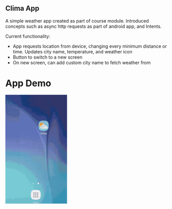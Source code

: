 ## Clima App

A simple weather app created as part of course module. Introduced concepts such as async http requests as part of android app, 
and Intents. 

Current functionality: 
- App requests location from device, changing every minimum distance or time. Updates city name, temperature, and weather icon
- Button to switch to a new screen
- On new screen, can add custom city name to fetch weather from

# App Demo

![](app-demo.gif)
